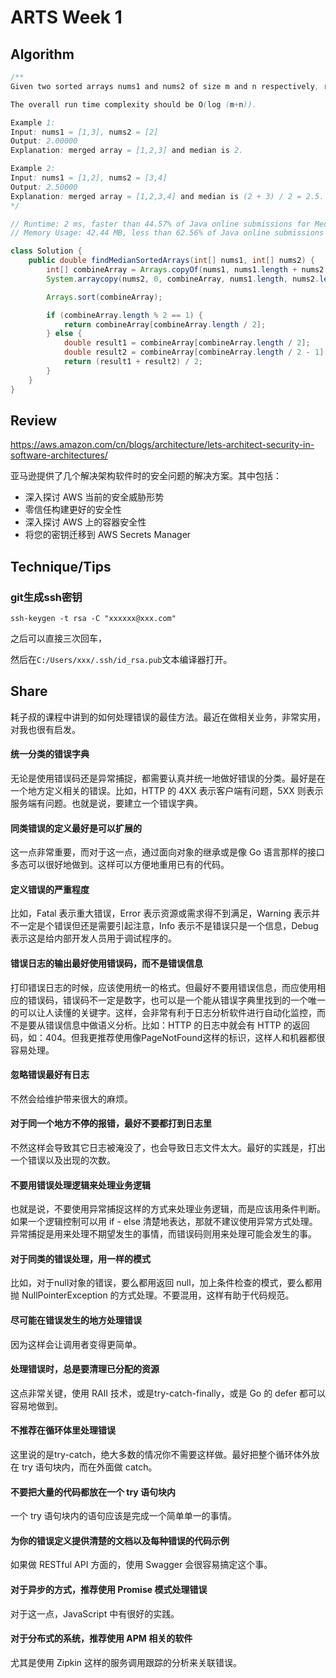 # ARTS Week 1

## Algorithm

```java
/**
Given two sorted arrays nums1 and nums2 of size m and n respectively, return the median of the two sorted arrays.

The overall run time complexity should be O(log (m+n)).

Example 1:
Input: nums1 = [1,3], nums2 = [2]
Output: 2.00000
Explanation: merged array = [1,2,3] and median is 2.

Example 2:
Input: nums1 = [1,2], nums2 = [3,4]
Output: 2.50000
Explanation: merged array = [1,2,3,4] and median is (2 + 3) / 2 = 2.5.
*/

// Runtime: 2 ms, faster than 44.57% of Java online submissions for Median of Two Sorted Arrays.
// Memory Usage: 42.44 MB, less than 62.56% of Java online submissions for Median of Two Sorted Arrays.

class Solution {
    public double findMedianSortedArrays(int[] nums1, int[] nums2) {
        int[] combineArray = Arrays.copyOf(nums1, nums1.length + nums2.length);
        System.arraycopy(nums2, 0, combineArray, nums1.length, nums2.length);

        Arrays.sort(combineArray);

        if (combineArray.length % 2 == 1) {
            return combineArray[combineArray.length / 2];
        } else {
            double result1 = combineArray[combineArray.length / 2];
            double result2 = combineArray[combineArray.length / 2 - 1];
            return (result1 + result2) / 2;
        }
    }
}
```



## Review

https://aws.amazon.com/cn/blogs/architecture/lets-architect-security-in-software-architectures/

亚马逊提供了几个解决架构软件时的安全问题的解决方案。其中包括：

- 深入探讨 AWS 当前的安全威胁形势
- 零信任构建更好的安全性
- 深入探讨 AWS 上的容器安全性
- 将您的密钥迁移到 AWS Secrets Manager



## Technique/Tips

### git生成ssh密钥

```
ssh-keygen -t rsa -C "xxxxxx@xxx.com"
```

之后可以直接三次回车，

然后在`C:/Users/xxx/.ssh/id_rsa.pub`文本编译器打开。



## Share

耗子叔的课程中讲到的如何处理错误的最佳方法。最近在做相关业务，非常实用，对我也很有启发。

#### 统一分类的错误字典

无论是使用错误码还是异常捕捉，都需要认真并统一地做好错误的分类。最好是在一个地方定义相关的错误。比如，HTTP 的 4XX 表示客户端有问题，5XX 则表示服务端有问题。也就是说，要建立一个错误字典。

#### 同类错误的定义最好是可以扩展的

这一点非常重要，而对于这一点，通过面向对象的继承或是像 Go 语言那样的接口多态可以很好地做到。这样可以方便地重用已有的代码。

#### 定义错误的严重程度

比如，Fatal 表示重大错误，Error 表示资源或需求得不到满足，Warning 表示并不一定是个错误但还是需要引起注意，Info 表示不是错误只是一个信息，Debug 表示这是给内部开发人员用于调试程序的。

#### 错误日志的输出最好使用错误码，而不是错误信息

打印错误日志的时候，应该使用统一的格式。但最好不要用错误信息，而应使用相应的错误码，错误码不一定是数字，也可以是一个能从错误字典里找到的一个唯一的可以让人读懂的关键字。这样，会非常有利于日志分析软件进行自动化监控，而不是要从错误信息中做语义分析。比如：HTTP 的日志中就会有 HTTP 的返回码，如：404。但我更推荐使用像PageNotFound这样的标识，这样人和机器都很容易处理。

#### 忽略错误最好有日志

不然会给维护带来很大的麻烦。

#### 对于同一个地方不停的报错，最好不要都打到日志里

不然这样会导致其它日志被淹没了，也会导致日志文件太大。最好的实践是，打出一个错误以及出现的次数。

#### 不要用错误处理逻辑来处理业务逻辑

也就是说，不要使用异常捕捉这样的方式来处理业务逻辑，而是应该用条件判断。如果一个逻辑控制可以用 if - else 清楚地表达，那就不建议使用异常方式处理。异常捕捉是用来处理不期望发生的事情，而错误码则用来处理可能会发生的事。

#### 对于同类的错误处理，用一样的模式

比如，对于null对象的错误，要么都用返回 null，加上条件检查的模式，要么都用抛 NullPointerException 的方式处理。不要混用，这样有助于代码规范。

#### 尽可能在错误发生的地方处理错误

因为这样会让调用者变得更简单。

#### 处理错误时，总是要清理已分配的资源

这点非常关键，使用 RAII 技术，或是try-catch-finally，或是 Go 的 defer 都可以容易地做到。

#### 不推荐在循环体里处理错误

这里说的是try-catch，绝大多数的情况你不需要这样做。最好把整个循环体外放在 try 语句块内，而在外面做 catch。

#### 不要把大量的代码都放在一个 try 语句块内

一个 try 语句块内的语句应该是完成一个简单单一的事情。

#### 为你的错误定义提供清楚的文档以及每种错误的代码示例

如果做 RESTful API 方面的，使用 Swagger 会很容易搞定这个事。

#### 对于异步的方式，推荐使用 Promise 模式处理错误

对于这一点，JavaScript 中有很好的实践。

#### 对于分布式的系统，推荐使用 APM 相关的软件

尤其是使用 Zipkin 这样的服务调用跟踪的分析来关联错误。
